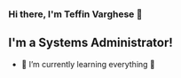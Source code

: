 ### Hi there, I'm Teffin Varghese 👋

## I'm a Systems Administrator!
- 🌱 I’m currently learning everything 🤣
